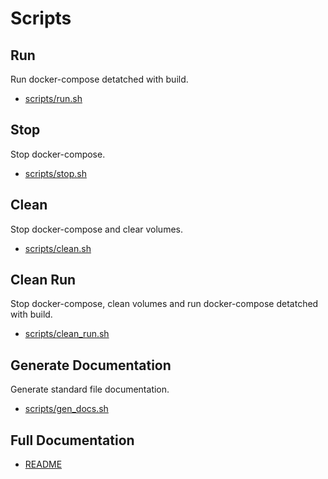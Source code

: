 # Scripts 

## Run

Run docker-compose detatched with build.

* [scripts/run.sh](https://github.com/jtomaspm/SimplifiedCrafter/blob/main/scripts/run.sh)

## Stop

Stop docker-compose.

* [scripts/stop.sh](https://github.com/jtomaspm/SimplifiedCrafter/blob/main/scripts/stop.sh)

## Clean

Stop docker-compose and clear volumes.

* [scripts/clean.sh](https://github.com/jtomaspm/SimplifiedCrafter/blob/main/scripts/clean.sh)

## Clean Run

Stop docker-compose, clean volumes and run docker-compose detatched with build.

* [scripts/clean_run.sh](https://github.com/jtomaspm/SimplifiedCrafter/blob/main/scripts/clean_run.sh)

## Generate Documentation

Generate standard file documentation.

* [scripts/gen_docs.sh](https://github.com/jtomaspm/SimplifiedCrafter/blob/main/scripts/gen_docs.sh)

## Full Documentation

* [README](https://github.com/jtomaspm/SimplifiedCrafter/blob/main/README.md)

